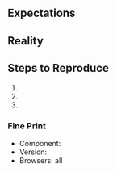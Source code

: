 ## Expectations

<!--
  I showed up, expecting to have my mind blown.
-->

## Reality

<!--
  But all I got was this lousy {insert screenshot}.
-->

## Steps to Reproduce

  1.
  1.
  1.

<!--
  BONUS POINTS: spin up and share an example via
  https://codesandbox.io/s/github/zendeskgarden/react-components/tree/master/examples/codesandbox/garden-create-react-app or https://codesandbox.io/s/new or https://stackblitz.com/fork/react.
-->

### Fine Print

* Component: <!-- buttons -->
* Version: <!-- your issue might already be fixed with the latest version -->
* Browsers: all
